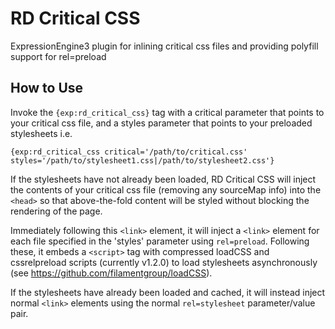 # RD Critical CSS
ExpressionEngine3 plugin for inlining critical css files and providing polyfill support for rel=preload

## How to Use

Invoke the `{exp:rd_critical_css}` tag with a critical parameter that points to your critical css file, and a styles parameter that points to your preloaded stylesheets i.e.

```
{exp:rd_critical_css critical='/path/to/critical.css' styles='/path/to/stylesheet1.css|/path/to/stylesheet2.css'}
```

If the stylesheets have not already been loaded, RD Critical CSS will inject the contents of your critical css file (removing any sourceMap info) into the `<head>` so that above-the-fold content will be styled without blocking the rendering of the page.

Immediately following this `<link>` element, it will inject a `<link>` element for each file specified in the 'styles' parameter using `rel=preload`. Following these, it embeds a `<script>` tag with compressed loadCSS and cssrelpreload scripts (currently v1.2.0) to load stylesheets asynchronously (see https://github.com/filamentgroup/loadCSS).

If the stylesheets have already been loaded and cached, it will instead inject normal `<link>` elements using the normal `rel=stylesheet` parameter/value pair.